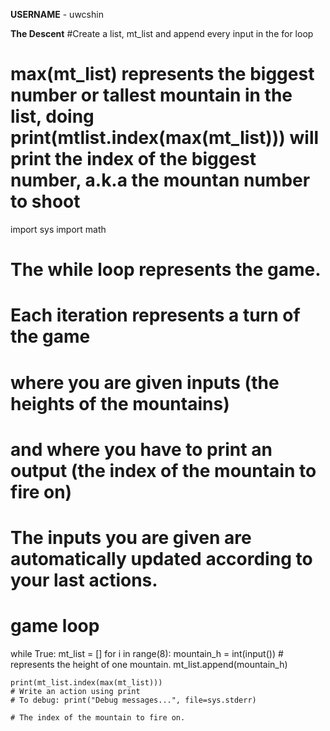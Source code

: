**USERNAME** - uwcshin



**The Descent**
#Create a list, mt_list and append every input in the for loop
# max(mt_list) represents the biggest number or tallest mountain in the list, doing print(mtlist.index(max(mt_list))) will print the index of the biggest number, a.k.a the mountan number to shoot

import sys
import math

# The while loop represents the game.
# Each iteration represents a turn of the game
# where you are given inputs (the heights of the mountains)
# and where you have to print an output (the index of the mountain to fire on)
# The inputs you are given are automatically updated according to your last actions.


# game loop

while True:
    mt_list = []
    for i in range(8):
        mountain_h = int(input())  # represents the height of one mountain.
        mt_list.append(mountain_h)
        
    print(mt_list.index(max(mt_list)))
    # Write an action using print
    # To debug: print("Debug messages...", file=sys.stderr)
 
    # The index of the mountain to fire on.

    
    

